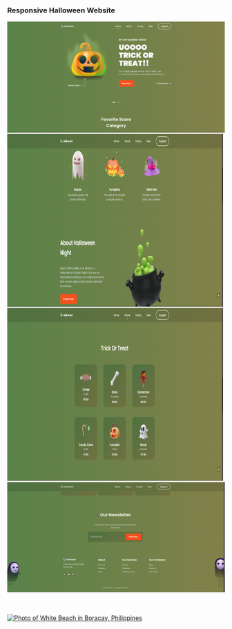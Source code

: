 
<h3>Responsive Halloween Website </h3>

![](Images/img1.png)<img src="Images/img2.png" width="500" height="400">
<img src="Images/img3.png" width="500" height="400">
<img src="Images/img4.png">




</br>
</br>
<a style ="left:50%;" href="https://buymeacoffee.com/https://www.buymeacoffee.com/techcoder" target="_blank"><img src="https://img.shields.io/badge/Buy%20Me%20a%20Coffee-ffdd00?style=for-the-badge&logo=buy-me-a-coffee&logoColor=black" width="200" height="80"  alt="Photo of White Beach in Boracay, Philippines" /></a>
